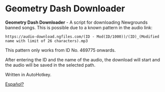 # Geometry Dash Downloader
**Geometry Dash Downloader** - A script for downloading Newgrounds banned songs. This is possible due to a known pattern in the audio link:

`https://audio-download.ngfiles.com/(ID - Mod(ID/1000))/(ID)_(Modified name with limit of 26 characters).mp3`

This pattern only works from ID No. 469775 onwards.

After entering the ID and the name of the audio, the download will start and the audio will be saved in the selected path.

Written in AutoHotkey.

[Español?](URL "https://github.com/Dan3436/gddownloader/tree/espa%C3%B1ol")

